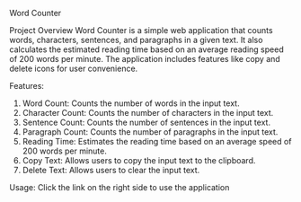 ﻿Word Counter

Project Overview
Word Counter is a simple web application that counts words, characters, sentences, and paragraphs in a given text. It also calculates the estimated reading time based on an average reading speed of 200 words per minute. The application includes features like copy and delete icons for user convenience.

Features:
1. Word Count: Counts the number of words in the input text.
2. Character Count: Counts the number of characters in the input text.
3. Sentence Count: Counts the number of sentences in the input text.
4. Paragraph Count: Counts the number of paragraphs in the input text.
5. Reading Time: Estimates the reading time based on an average speed of 200 words per minute.
6. Copy Text: Allows users to copy the input text to the clipboard.
7. Delete Text: Allows users to clear the input text.

Usage:
Click the link on the right side to use the application


